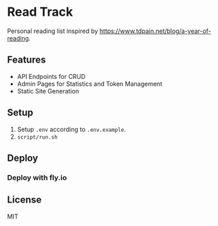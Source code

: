 # Read Track

Personal reading list inspired by <https://www.tdpain.net/blog/a-year-of-reading>.

## Features

- API Endpoints for CRUD
- Admin Pages for Statistics and Token Management
- Static Site Generation

## Setup

1. Setup `.env` according to `.env.example`.
2. `script/run.sh`

## Deploy

### Deploy with fly.io

## License

MIT
